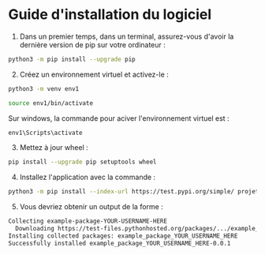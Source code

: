 # Guide d'installation du logiciel


1. Dans un premier temps, dans un terminal, assurez-vous d'avoir la dernière version de pip sur votre ordinateur : 

``` bash
python3 -m pip install --upgrade pip
```

2. Créez un environnement virtuel et activez-le : 

```bash
python3 -m venv env1

source env1/bin/activate
```

Sur windows, la commande pour aciver l'environnement virtuel est : 

```bash
env1\Scripts\activate
```

3. Mettez à jour wheel : 

```bash
pip install --upgrade pip setuptools wheel
```

4. Installez l'application avec la commande : 

```bash
python3 -m pip install --index-url https://test.pypi.org/simple/ projet_4bim_test_1_agnc
```

5. Vous devriez obtenir un output de la forme : 

```bash
Collecting example-package-YOUR-USERNAME-HERE
  Downloading https://test-files.pythonhosted.org/packages/.../example_package_YOUR_USERNAME_HERE_0.0.1-py3-none-any.whl
Installing collected packages: example_package_YOUR_USERNAME_HERE
Successfully installed example_package_YOUR_USERNAME_HERE-0.0.1
```